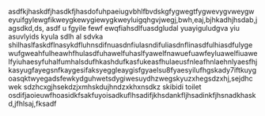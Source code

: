 asdfkjhaskdfjhasdkfjhasdofuhpaeiugvbhlfbvdskgfygwegtfygwevygvweygweyuifgylewgfikweygkewygiewygkweyluigqhgvjwegj,bwh,eaj,bjhkadhjhsdab,jagsdkd,ds, asdf u fgyile fewf ewqfiahsdlfuasdgludal yuayiguludgva yiu asuvlyids kyula sdlh al sdvka shilhaslfaskdflnasykdfluhnsdifnuasdnfiulasndifuliasdnflinasdfulhiasdfulygewufgweahfulheawhfhulasdfuhawelfuhaslfyawelfnawuefuawfeyluawelfiuawelfyiuhaesyfuhalfumhalsdufhkashdufkasfukeasfhulaeusfnleafhnlaehnlyaesfhjkasyugfayegsnfkaygesifaksyeggleaygisfgyaelsu8fyaesyilufhgskady7iftkuygoasqktwyegadsfewkydguhwetsdygiwesuydhzwegskyuzxhegsdzxhj,sejdhcwek sdzhcxgjhsekdzjxmhskdujhndzxkhxnsdkz skibidi toilet osdifjaoieuwfhoasidkfsakfuyoisadkuflhsadifjkhsdankfljhsadinkfjhsnadkhaskd,jfhlsaj,fksadf
